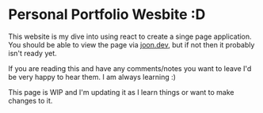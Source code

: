 # Personal Portfolio Wesbite :D

This website is my dive into using react to create a singe page application.
You should be able to view the page via [joon.dev](https://joon.dev), but if not then it probably isn't ready yet.

If you are reading this and have any comments/notes you want to leave I'd be very happy to hear them.
I am always learning :)

This page is WIP and I'm updating it as I learn things or want to make changes to it.
